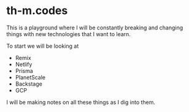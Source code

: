 # th-m.codes 

This is a playground where I will be constantly breaking and changing things with new technologies that I want to learn. 

To start we will be looking at 

- Remix
- Netlify
- Prisma
- PlanetScale
- Backstage
- GCP

I will be making notes on all these things as I dig into them. 